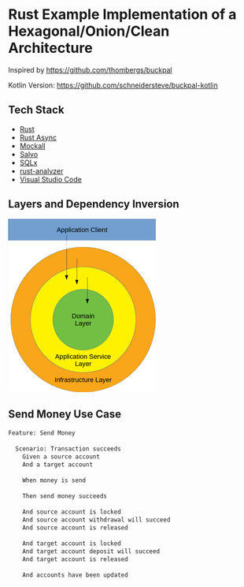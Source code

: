 # Rust Example Implementation of a Hexagonal/Onion/Clean Architecture

Inspired by https://github.com/thombergs/buckpal

Kotlin Version: https://github.com/schneidersteve/buckpal-kotlin

## Tech Stack

* [Rust](https://www.rust-lang.org)
* [Rust Async](https://rust-lang.github.io/async-book/)
* [Mockall](https://github.com/asomers/mockall)
* [Salvo](https://salvo.rs)
* [SQLx](https://github.com/launchbadge/sqlx)
* [rust-analyzer](https://rust-analyzer.github.io)
* [Visual Studio Code](https://code.visualstudio.com)

## Layers and Dependency Inversion

![Dependency Inversion](di.png)

## Send Money Use Case

```gherkin
Feature: Send Money

  Scenario: Transaction succeeds
    Given a source account
    And a target account

    When money is send

    Then send money succeeds

    And source account is locked
    And source account withdrawal will succeed
    And source account is released

    And target account is locked
    And target account deposit will succeed
    And target account is released

    And accounts have been updated
```
